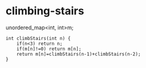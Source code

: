 # climbing-stairs

 unordered_map<int, int>m;
    
    int climbStairs(int n) {
        if(n<3) return n;
        if(m[n]!=0) return m[n];
        return m[n]=climbStairs(n-1)+climbStairs(n-2);
	}
